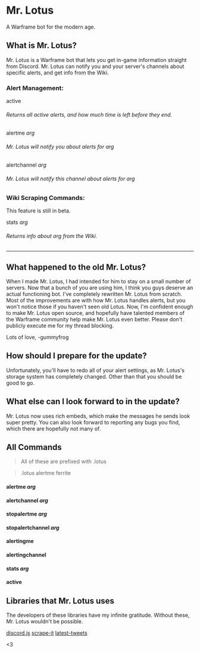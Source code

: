 # Mr. Lotus
A Warframe bot for the modern age.


## What is Mr. Lotus?
Mr. Lotus is a Warframe bot that lets you get in-game information straight from Discord.
Mr. Lotus can notify you and your server's channels about specific alerts, and get info from the Wiki.

### Alert Management: 

active
###### Returns all active alerts, and how much time is left before they end.
  
  
alertme _arg_
###### Mr. Lotus will notify you about alerts for _arg_
  
  
alertchannel _arg_
###### Mr. Lotus will notify this channel about alerts for _arg_
  
### Wiki Scraping Commands:
This feature is still in beta.

stats _arg_
###### Returns info about _arg_ from the Wiki.

---
  
## What happened to the old Mr. Lotus?

When I made Mr. Lotus, I had intended for him to stay on a small number of servers. Now that a bunch of you are using him, I think you guys deserve an actual functioning bot. I've completely rewritten Mr. Lotus from scratch. 
Most of the improvements are with how Mr. Lotus handles alerts, but you won't notice those if you haven't seen old Lotus. 
Now, I'm confident enough to make Mr. Lotus open source, and hopefully have talented members of the Warframe community help make Mr. Lotus even better. Please don't publicly execute me for my thread blocking.

Lots of love,
-gummyfrog

## How should I prepare for the update?

Unfortunately, you'll have to redo all of your alert settings, as Mr. Lotus's storage system has completely changed.
Other than that you should be good to go.

## What else can I look forward to in the update?

Mr. Lotus now uses rich embeds, which make the messages he sends look super pretty.
You can also look forward to reporting any bugs you find, which there are hopefully not many of.


## All Commands

> All of these are prefixed with .lotus 

> .lotus alertme ferrite

#### alertme _arg_
#### alertchannel _arg_

#### stopalertme _arg_
#### stopalertchannel _arg_

#### alertingme
#### alertingchannel

#### stats _arg_
#### active


## Libraries that Mr. Lotus uses

The developers of these libraries have my infinite gratitude. Without these, Mr. Lotus wouldn't be possible.

[discord.js](https://github.com/hydrabolt/discord.js)
[scrape-it](https://github.com/IonicaBizau/scrape-it)
[latest-tweets](https://github.com/noffle/latest-tweets)

<3
